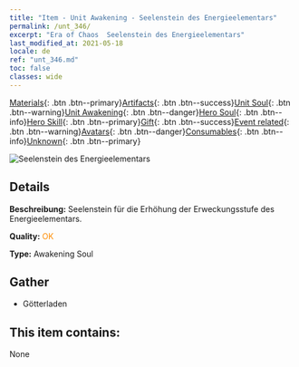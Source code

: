 ```yaml
---
title: "Item - Unit Awakening - Seelenstein des Energieelementars"
permalink: /unt_346/
excerpt: "Era of Chaos  Seelenstein des Energieelementars"
last_modified_at: 2021-05-18
locale: de
ref: "unt_346.md"
toc: false
classes: wide
---
```

 [Materials](/ItemsDE/){: .btn .btn--primary}[Artifacts](/ItemsDE/Artifacts/){: .btn .btn--success}[Unit Soul](/ItemsDE/UnitSoul/){: .btn .btn--warning}[Unit Awakening](/ItemsDE/UnitAwakening/){: .btn .btn--danger}[Hero Soul](/ItemsDE/HeroSoul/){: .btn .btn--info}[Hero Skill](/ItemsDE/HeroSkill/){: .btn .btn--primary}[Gift](/ItemsDE/Gift/){: .btn .btn--success}[Event related](/ItemsDE/Events/){: .btn .btn--warning}[Avatars](/ItemsDE/Avatars/){: .btn .btn--danger}[Consumables](/ItemsDE/Consumables/){: .btn .btn--info}[Unknown](/ItemsDE/Unknown/){: .btn .btn--primary}

 ![Seelenstein des Energieelementars](/images/u/tia_liehuoyuansu.jpg)

## Details
 **Beschreibung:** Seelenstein für die Erhöhung der Erweckungsstufe des Energieelementars.

 **Quality:** <span style="color: #FF8C00">OK</span>

 **Type:** Awakening Soul

## Gather

*    Götterladen 

## This item contains:

  None

